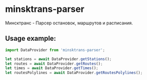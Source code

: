 # minsktrans-parser
Минсктранс - Парсер остановок, маршрутов и расписания.
## Usage example:
```js
import DataProvider from 'minsktrans-parser';

let stations = await DataProvider.getStations();
let routes = await DataProvider.getRoutes();
let times = await DataProvider.getTimes();
let routesPolylines = await DataProvider.getRoutesPolylines();
```
